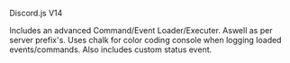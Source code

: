 Discord.js V14

Includes an advanced Command/Event Loader/Executer. Aswell as per server prefix's. Uses chalk for color coding console when logging loaded events/commands. Also includes custom status event.
